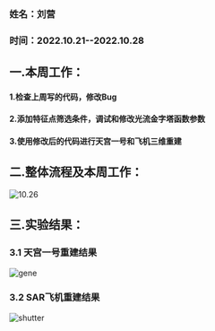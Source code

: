 ### 姓名：刘营

### 时间：2022.10.21--2022.10.28



## 一.本周工作：

#### 1.检查上周写的代码，修改Bug

#### 2.添加特征点筛选条件，调试和修改光流金字塔函数参数

#### 3.使用修改后的代码进行天宫一号和飞机三维重建



## 二.整体流程及本周工作：

![10.26](C:\Users\ly990\Desktop\studyReport\2022.10.22--2022.10.28\10.26.jpg)

## 三.实验结果：

### 3.1 天宫一号重建结果

![gene](C:\Users\ly990\Desktop\studyReport\2022.10.22--2022.10.28\Gene\gene.jpg)



### 3.2 SAR飞机重建结果

![shutter](C:\Users\ly990\Desktop\studyReport\2022.10.22--2022.10.28\shutter\shutter.jpg)



​                                                           

